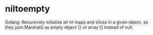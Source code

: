 # niltoempty
Golang: Recursively initialize all nil maps and slices in a given object, so they json.Marshal() as empty object {} or array [] instead of null.
